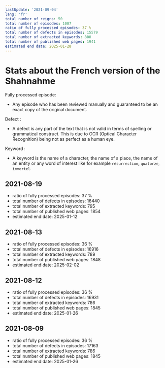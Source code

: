 ```yaml
---
lastUpdate: '2021-09-04'
lang: 'fr'
total number of reigns: 50
total number of episodes: 1007
ratio of fully processed episodes: 37 %
total number of defects in episodes: 15579
total number of extracted keywords: 800
total number of published web pages: 1941
estimated end date: 2025-01-28
---
```


# Stats about the French version of the Shahnahme

Fully processed episode:

- Any episode who has been reviewed manually and guaranteed to be an exact copy of the original document.

Defect :

- A defect is any part of the text that is not valid in terms of spelling or grammatical construct. This is due to OCR (Optical Character Recognition) being not as perfect as a human eye.

Keyword :

- A keyword is the name of a character, the name of a place, the name of an entity or any word of interest like for example `résurrection`, `quatorze`, `immortel`.

## 2021-08-19

- ratio of fully processed episodes: 37 %
- total number of defects in episodes: 16440
- total number of extracted keywords: 795
- total number of published web pages: 1854
- estimated end date: 2025-01-12

## 2021-08-13

- ratio of fully processed episodes: 36 %
- total number of defects in episodes: 16916
- total number of extracted keywords: 789
- total number of published web pages: 1848
- estimated end date: 2025-02-02

## 2021-08-12

- ratio of fully processed episodes: 36 %
- total number of defects in episodes: 16931
- total number of extracted keywords: 786
- total number of published web pages: 1845
- estimated end date: 2025-01-26

## 2021-08-09

- ratio of fully processed episodes: 36 %
- total number of defects in episodes: 17163
- total number of extracted keywords: 786
- total number of published web pages: 1845
- estimated end date: 2025-01-26
